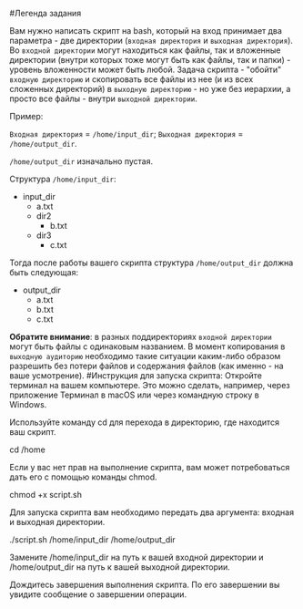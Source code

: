 #Легенда задания 

Вам нужно написать скрипт на bash, который на вход принимает два параметра - две директории (`входная директория` и `выходная директория`).
Во `входной директории` могут находиться как файлы, так и вложенные директории (внутри которых тоже могут быть как файлы, так и папки) - уровень вложенности может быть любой.
Задача скрипта - "обойти" `входную директорию` и скопировать все файлы из нее (и из всех сложенных директорий) в `выходную директорию` - но уже без иерархии, а просто все файлы - внутри `выходной директории`.

Пример:

`Входная директория` = `/home/input_dir`; `Выходная директория` = `/home/output_dir`.

`/home/output_dir` изначально пустая.

Структура `/home/input_dir`: 
- input_dir
	- a.txt
	- dir2
		- b.txt
	 - dir3
   		- c.txt

Тогда после работы вашего скрипта структура `/home/output_dir` должна быть следующая: 
- output_dir
	- a.txt
 	- b.txt
  	- c.txt

**Обратите внимание**: в разных поддиректориях `входной директории` могут быть файлы с одинаковым названием. В момент копирования в `выходную аудиторию` необходимо такие ситуации каким-либо образом разрешить без потери файлов и содержания файлов (как именно - на ваше усмотрение).
#Инструкция для запуска скрипта:
Откройте терминал на вашем компьютере. Это можно сделать, например, через приложение Терминал в macOS или через командную строку в Windows.

Используйте команду cd для перехода в директорию, где находится ваш скрипт.

cd /home

Если у вас нет прав на выполнение скрипта, вам может потребоваться дать его с помощью команды chmod.

chmod +x script.sh

Для запуска скрипта вам необходимо передать два аргумента: входная и выходная директории.

./script.sh /home/input_dir /home/output_dir

Замените /home/input_dir на путь к вашей входной директории и /home/output_dir на путь к вашей выходной директории.

Дождитесь завершения выполнения скрипта. По его завершении вы увидите сообщение о завершении операции.
